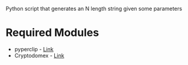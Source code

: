 <p>Python script that generates an N length string given some parameters</p>

<h1>Required Modules</h1>
<ul>
    <li>pyperclip - <a href="https://pypi.org/project/pyperclip/">Link</a></li>
    <li>Cryptodomex - <a href="https://pypi.org/project/pycryptodomex/">Link</a></li>
</ul>
